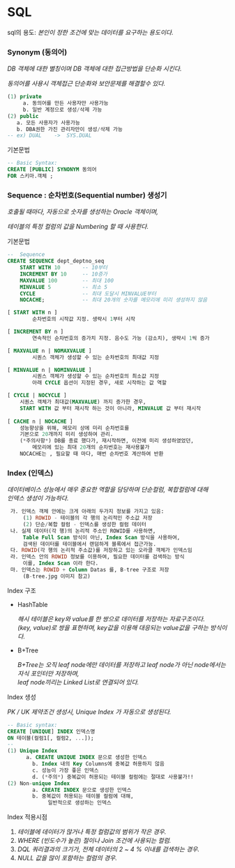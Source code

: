 # SQL
sql의 용도:  _본인이 정한 조건에 맞는 데이터를 요구하는 용도이다._


### Synonym (동의어)

*DB 객체에 대한 별칭이며 DB 객체에 대한 접근방법을 단순화 시킨다.*

*동의어를 사용시 객체접근 단순화와 보안문제를 해결할수 있다.*

```sql
(1) private
	 a. 동의어를 만든 사용자만 사용가능
	 b. 일반 계정으로 생성/삭제 가능
(2) public
   a. 모든 사용자가 사용가능
   b. DBA권한 가진 관리자만이 생성/삭제 가능
-- ex) DUAL    ->  SYS.DUAL
```

기본문법

```sql
-- Basic Syntax:
CREATE [PUBLIC] SYNONYM 동의어
FOR 스키마.객체 ;
```

### Sequence :  순차번호(Sequential number) 생성기

*호출될 때마다, 자동으로 숫자를 생성하는 Oracle 객체이며,*

*테이블의 특정 컬럼의 값을 Numbering 할 때 사용한다.*

기본문법

```sql
--  Sequence
CREATE SEQUENCE dept_deptno_seq
    START WITH 10       -- 10부터
    INCREMENT BY 10     -- 10증가
    MAXVALUE 100        -- 최대 100
    MINVALUE 5          -- 최소 5
    CYCLE               -- 최대 도달시 MINVALUE부터
    NOCACHE;            -- 최대 20개의 숫자를 메모리에 미리 생성하지 않음
```

```sql
[ START WITH n ] 
		순차번호의 시작값 지정. 생략시 1부터 시작

[ INCREMENT BY n ] 
		연속적인 순차번호의 증가치 지정. 음수도 가능 (감소치), 생략시 1씩 증가

[ MAXVALUE n | NOMAXVALUE ] 
		시퀀스 객체가 생성할 수 있는 순차번호의 최대값 지정

[ MINVALUE n | NOMINVALUE ]
		시퀀스 객체가 생성할 수 있는 순차번호의 최소값 지정
		아래 CYCLE 옵션이 지정된 경우, 새로 시작하는 값 역할

[ CYCLE | NOCYCLE ]
    시퀀스 객체가 최대값(MAXVALUE) 까지 증가한 경우,
    START WITH 값 부터 재시작 하는 것이 아니라, MINVALUE 값 부터 재시작
     
[ CACHE n | NOCACHE ]
    성능향상을 위해, 메모리 상에 미리 순차번호를
    기본으로 20개까지 미리 생성하여 관리.
    (*주의사항*) DB를 종료 했다가, 재시작하면, 이전에 미리 생성하였었던,
		메모리에 있는 최대 20개의 순차번호는 재사용불가     
    NOCACHE는 , 필요할 때 마다, 매번 순차번호 계산하여 반환
```  

### Index (인덱스)

*데이터베이스 성능에서 매우 중요한 역할을 담당하며 단순컬럼, 복합컬럼에 대해*   
*인덱스 생성이 가능하다.*  

```sql
 가. 인덱스 객체 안에는 크게 아래의 두가지 정보를 가지고 있음:
     (1) ROWID - 테이블의 각 행의 논리적인 주소값 저장
     (2) 단순/복합 컬럼 - 인덱스를 생성한 컬럼 데이터
 나. 실제 데이터(각 행)의 논리적 주소인 ROWID를 사용하면,
     Table Full Scan 방식이 아닌, Index Scan 방식을 사용하여,
     검색된 데이터를 테이블에서 랜덤하게 블록에서 접근가능.
 다. ROWID(각 행의 논리적 주소값)를 저장하고 있는 오라클 객체가 인덱스임
 라. 인덱스 안의 ROWID 정보를 이용하여, 필요한 데이터를 검색하는 방식
     이를, Index Scan 이라 한다.
 마. 인덱스는 ROWID + Column Datas 를, B-tree 구조로 저장
     (B-tree.jpg 이미지 참고)
```

Index 구조

- HashTable
    
    *해시 테이블은 key와 value를 한 쌍으로 데이터를 저장하는 자료구조이다.  
    (key, value)로 쌍을 표현하며, key값을 이용해 대응되는 value값을 구하는 방식이다.*
    
- B+Tree
    
    *B+Tree는 오직 leaf node에만 데이터를 저장하고 leaf node가 아닌 node에서는 자식 포인터만 저장하며,   
    leaf node끼리는 Linked List로 연결되어 있다.*  
    

Index 생성

*PK / UK 제약조건 생성시, Unique Index 가 자동으로 생성된다.*

```sql
-- Basic syntax:
CREATE [UNIQUE] INDEX 인덱스명
ON 테이블(컬럼1[, 컬럼2, ...]);
--
(1) Unique Index
	  a. CREATE UNIQUE INDEX 문으로 생성한 인덱스
		b. Index 내의 Key Columns에 중복값 허용하지 않음
		c. 성능이 가장 좋은 인덱스
		d. (*주의*) 중복값이 허용되는 테이블 컬럼에는 절대로 사용불가!!
(2) Non-unique Index
		a. CREATE INDEX 문으로 생성한 인덱스
		b. 중복값이 허용되는 테이블 컬럼에 대해,
			 일반적으로 생성하는 인덱스
```

Index 적용시점

1. *테이블에 데이터가 많거나 특정 컬럼값의 범위가 작은 경우.*
2. *WHERE (빈도수가 높은) 절이나 Join 조건에 사용되는 컬럼.*
3. *DQL 쿼리결과의 크기가, 전체 데이터의 2 ~ 4 % 이내를 검색하는 경우.*
4. *NULL 값을 많이 포함하는 컬럼의 경우.*
